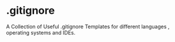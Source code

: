 .gitignore
==========

A Collection of Useful .gitignore Templates for different languages , operating systems and IDEs.